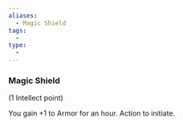 ```yaml
---
aliases:
  - Magic Shield
tags:
  - 
type:
  - 
---
```

### Magic Shield

(1 Intellect point)

You gain +1 to Armor for an hour. Action to initiate.